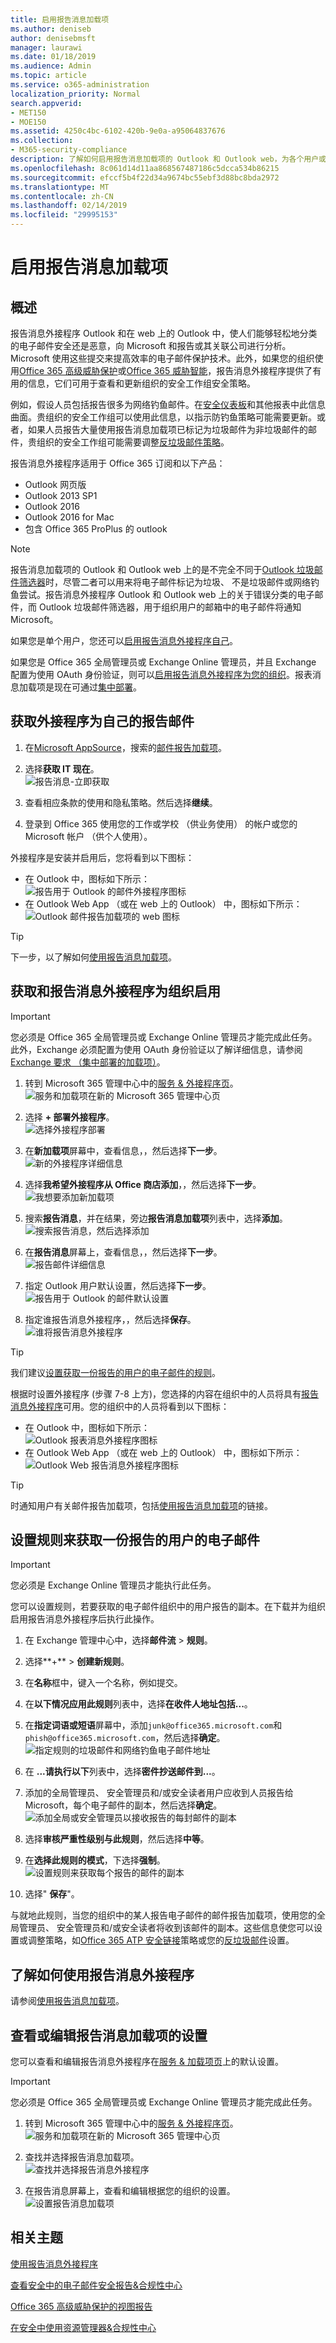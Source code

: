 ```yaml
---
title: 启用报告消息加载项
ms.author: deniseb
author: denisebmsft
manager: laurawi
ms.date: 01/18/2019
ms.audience: Admin
ms.topic: article
ms.service: o365-administration
localization_priority: Normal
search.appverid:
- MET150
- MOE150
ms.assetid: 4250c4bc-6102-420b-9e0a-a95064837676
ms.collection:
- M365-security-compliance
description: 了解如何启用报告消息加载项的 Outlook 和 Outlook web，为各个用户或您的整个组织上。
ms.openlocfilehash: 8c061d14d11aa868567487186c5dcca534b86215
ms.sourcegitcommit: efccf5b4f22d34a9674bc55ebf3d88bc8bda2972
ms.translationtype: MT
ms.contentlocale: zh-CN
ms.lasthandoff: 02/14/2019
ms.locfileid: "29995153"
---
```

# <a name="enable-the-report-message-add-in"></a>启用报告消息加载项

## <a name="overview"></a>概述

报告消息外接程序 Outlook 和在 web 上的 Outlook 中，使人们能够轻松地分类的电子邮件安全还是恶意，向 Microsoft 和报告或其关联公司进行分析。Microsoft 使用这些提交来提高效率的电子邮件保护技术。此外，如果您的组织使用[Office 365 高级威胁保护](office-365-atp.md)或[Office 365 威胁智能](office-365-ti.md)，报告消息外接程序提供了有用的信息，它们可用于查看和更新组织的安全工作组安全策略。 

例如，假设人员包括报告很多为网络钓鱼邮件。在[安全仪表板](security-dashboard.md)和其他报表中此信息曲面。贵组织的安全工作组可以使用此信息，以指示防钓鱼策略可能需要更新。或者，如果人员报告大量使用报告消息加载项已标记为垃圾邮件为非垃圾邮件的邮件，贵组织的安全工作组可能需要调整[反垃圾邮件策略](configure-the-anti-spam-policies.md)。 

报告消息外接程序适用于 Office 365 订阅和以下产品：
 - Outlook 网页版
 - Outlook 2013 SP1
 - Outlook 2016
 - Outlook 2016 for Mac
 - 包含 Office 365 ProPlus 的 outlook

> [!NOTE]
> 报告消息加载项的 Outlook 和 Outlook web 上的是不完全不同于[Outlook 垃圾邮件筛选器](https://support.office.com/article/Overview-of-the-Junk-Email-Filter-5ae3ea8e-cf41-4fa0-b02a-3b96e21de089)时，尽管二者可以用来将电子邮件标记为垃圾、 不是垃圾邮件或网络钓鱼尝试。报告消息外接程序 Outlook 和 Outlook web 上的关于错误分类的电子邮件，而 Outlook 垃圾邮件筛选器，用于组织用户的邮箱中的电子邮件将通知 Microsoft。 
  
如果您是单个用户，您还可以[启用报告消息外接程序自己](#get-the-report-message-add-in-for-yourself)。 
  
如果您是 Office 365 全局管理员或 Exchange Online 管理员，并且 Exchange 配置为使用 OAuth 身份验证，则可以[启用报告消息外接程序为您的组织](#get-and-enable-the-report-message-add-in-for-your-organization)。报表消息加载项是现在可通过[集中部署](https://docs.microsoft.com/office365/admin/manage/centralized-deployment-of-add-ins)。
    
## <a name="get-the-report-message-add-in-for-yourself"></a>获取外接程序为自己的报告邮件

1. 在[Microsoft AppSource](https://appsource.microsoft.com/marketplace/apps)，搜索的[邮件报告加载项](https://appsource.microsoft.com/product/office/wa104381180)。
    
2. 选择**获取 IT 现在**。<br/>![报告消息-立即获取](media/ReportMessageGETITNOW.png)<br/> 
    
3. 查看相应条款的使用和隐私策略。然后选择**继续**。 
    
4. 登录到 Office 365 使用您的工作或学校 （供业务使用） 的帐户或您的 Microsoft 帐户 （供个人使用）。
    
外接程序是安装并启用后，您将看到以下图标： 

- 在 Outlook 中，图标如下所示： <br/> ![报告用于 Outlook 的邮件外接程序图标](media/OutlookReportMessageIcon.png)<br/>
- 在 Outlook Web App （或在 web 上的 Outlook） 中，图标如下所示：<br/>![Outlook 邮件报告加载项的 web 图标](media/d9326d0b-1769-4bc2-ae58-51f0ebc69a17.png)<br/>

> [!TIP]
> 下一步，以了解如何[使用报告消息加载项](https://support.office.com/article/b5caa9f1-cdf3-4443-af8c-ff724ea719d2)。
  
## <a name="get-and-enable-the-report-message-add-in-for-your-organization"></a>获取和报告消息外接程序为组织启用

> [!IMPORTANT]
> 您必须是 Office 365 全局管理员或 Exchange Online 管理员才能完成此任务。此外，Exchange 必须配置为使用 OAuth 身份验证以了解详细信息，请参阅[Exchange 要求 （集中部署的加载项）](https://docs.microsoft.com/office365/admin/manage/centralized-deployment-of-add-ins&view=o365-worldwide#exchange-requirements)。 

1. 转到 Microsoft 365 管理中心中的[服务 & 外接程序页](https://admin.microsoft.com/AdminPortal/Home#/Settings/ServicesAndAddIns)。<br/>![服务和加载项在新的 Microsoft 365 管理中心页](media/ServicesAddInsPageNewM365AdminCenter.png)<br/> 
    
2. 选择 **+ 部署外接程序**。<br/>![选择外接程序部署](media/ServicesAddIns-ChooseDeployAddIn.png)<br/> 
    
3. 在**新加载项**屏幕中，查看信息，，然后选择**下一步**。<br/>![新的外接程序详细信息](media/NewAddInScreen1.png)<br/>
    
4. 选择**我希望外接程序从 Office 商店添加**，，然后选择**下一步**。<br/>![我想要添加新加载项](media/NewAddInScreen2.png)<br/> 
    
5. 搜索**报告消息**，并在结果，旁边**报告消息加载项**列表中，选择**添加**。<br/>![搜索报告消息，然后选择添加](media/NewAddInScreen3.png)<br/>
    
6. 在**报告消息**屏幕上，查看信息，，然后选择**下一步**。<br/>![报告邮件详细信息](media/ReportMessageAdd-InNewScreen4.png)<br/>

7. 指定 Outlook 用户默认设置，然后选择**下一步**。<br/>![报告用于 Outlook 的邮件默认设置](media/ReportMessageOptionsScreen5.png)<br/>

8. 指定谁报告消息外接程序，，然后选择**保存**。 <br/>![谁将报告消息外接程序](media/ReportMessageOptionsScreen6.png)<br/>

> [!TIP]
> 我们建议[设置获取一份报告的用户的电子邮件的规则](#set-up-a-rule-to-get-a-copy-of-email-messages-reported-by-your-users)。

根据时设置外接程序 (步骤 7-8 上方)，您选择的内容在组织中的人员将具有[报告消息外接程序](https://support.office.com/article/b5caa9f1-cdf3-4443-af8c-ff724ea719d2)可用。您的组织中的人员将看到以下图标： 

- 在 Outlook 中，图标如下所示： <br/> ![Outlook 报表消息外接程序图标](media/OutlookReportMessageIcon.png)<br/>
- 在 Outlook Web App （或在 web 上的 Outlook） 中，图标如下所示：<br/>![Outlook Web 报告消息外接程序图标](media/d9326d0b-1769-4bc2-ae58-51f0ebc69a17.png)<br/>

> [!TIP]
> 时通知用户有关邮件报告加载项，包括[使用报告消息加载项](https://support.office.com/article/b5caa9f1-cdf3-4443-af8c-ff724ea719d2)的链接。

## <a name="set-up-a-rule-to-get-a-copy-of-email-messages-reported-by-your-users"></a>设置规则来获取一份报告的用户的电子邮件

> [!IMPORTANT]
> 您必须是 Exchange Online 管理员才能执行此任务。
  
您可以设置规则，若要获取的电子邮件组织中的用户报告的副本。在下载并为组织启用报告消息外接程序后执行此操作。
  
1. 在 Exchange 管理中心中，选择**邮件流** \> **规则**。 
    
2. 选择**+** \> **创建新规则**。 
    
3. 在**名称**框中，键入一个名称，例如提交。
    
4. 在**以下情况应用此规则**列表中，选择**在收件人地址包括...**。 
    
5. 在**指定词语或短语**屏幕中，添加`junk@office365.microsoft.com`和`phish@office365.microsoft.com`，然后选择**确定**。<br/>![指定规则的垃圾邮件和网络钓鱼电子邮件地址](media/018c1833-f336-4333-a45c-f2e8b75cd698.png)<br/>
  
6. 在 **...请执行以下**列表中，选择**密件抄送邮件到...**。 
    
7. 添加的全局管理员、 安全管理员和/或安全读者用户应收到人员报告给 Microsoft，每个电子邮件的副本，然后选择**确定**。<br/>![添加全局或安全管理员以接收报告的每封邮件的副本](media/a91ab9d1-66f2-4a2e-9dc1-f9f81a2298ad.png)<br/>
  
8. 选择**审核严重性级别与此规则**，然后选择**中等**。 
    
9. 在**选择此规则的模式**，下选择**强制**。<br/>![设置规则来获取每个报告的邮件的副本](media/f1cd95ce-e40d-4a8a-8f48-893469eba691.png)<br/>
  
10. 选择" **保存**"。 
    
与就地此规则，当您的组织中的某人报告电子邮件的邮件报告加载项，使用您的全局管理员、 安全管理员和/或安全读者将收到该邮件的副本。这些信息使您可以设置或调整策略，如[Office 365 ATP 安全链接](atp-safe-links.md)策略或您的[反垃圾邮件](anti-spam-protection.md)设置。 

## <a name="learn-how-to-use-the-report-message-add-in"></a>了解如何使用报告消息外接程序

请参阅[使用报告消息加载项](https://support.office.com/article/b5caa9f1-cdf3-4443-af8c-ff724ea719d2)。

## <a name="review-or-edit-settings-for-the-report-message-add-in"></a>查看或编辑报告消息加载项的设置

您可以查看和编辑报告消息外接程序在[服务 & 加载项页](https://admin.microsoft.com/AdminPortal/Home#/Settings/ServicesAndAddIns)上的默认设置。 

> [!IMPORTANT]
> 您必须是 Office 365 全局管理员或 Exchange Online 管理员才能完成此任务。
    
1. 转到 Microsoft 365 管理中心中的[服务 & 外接程序页](https://admin.microsoft.com/AdminPortal/Home#/Settings/ServicesAndAddIns)。<br/>![服务和加载项在新的 Microsoft 365 管理中心页](media/ServicesAddInsPageNewM365AdminCenter.png)<br/>

2. 查找并选择报告消息加载项。<br/>![查找并选择报告消息外接程序](media/FindReportMessageAddIn.png)<br/> 
    
3. 在报告消息屏幕上，查看和编辑根据您的组织的设置。<br/>![设置报告消息加载项](media/EditReportMessageAddIn.png)<br/> 
  
## <a name="related-topics"></a>相关主题

[使用报告消息外接程序](https://support.office.com/article/b5caa9f1-cdf3-4443-af8c-ff724ea719d2)
  
[查看安全中的电子邮件安全报告&amp;合规性中心](view-email-security-reports.md)

[Office 365 高级威胁保护的视图报告](view-reports-for-atp.md)

[在安全中使用资源管理器&amp;合规性中心](use-explorer-in-security-and-compliance.md)
  

